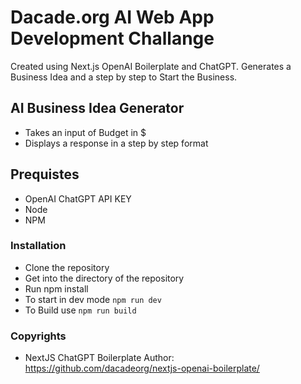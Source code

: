 # Dacade.org AI Web App Development Challange

Created using Next.js OpenAI Boilerplate and ChatGPT. Generates a Business Idea and a step by step to Start the Business.

## AI Business Idea Generator

- Takes an input of Budget in $
- Displays a response in a step by step format

## Prequistes

- OpenAI ChatGPT API KEY
- Node
- NPM

### Installation

- Clone the repository
- Get into the directory of the repository
- Run npm install
- To start in dev mode `npm run dev`
- To Build use `npm run build`

### Copyrights

- NextJS ChatGPT Boilerplate Author: https://github.com/dacadeorg/nextjs-openai-boilerplate/
